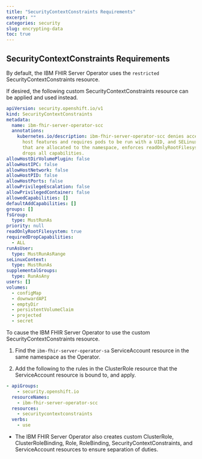 ```yaml
---
title: "SecurityContextConstraints Requirements"
excerpt: ""
categories: security
slug: encrypting-data
toc: true
---
```



## SecurityContextConstraints Requirements

By default, the IBM FHIR Server Operator uses the `restricted` SecurityContextConstraints resource.

If desired, the following custom SecurityContextConstraints resource can be applied and used instead.

```yaml
apiVersion: security.openshift.io/v1
kind: SecurityContextConstraints
metadata:
  name: ibm-fhir-server-operator-scc
  annotations:
    kubernetes.io/description: ibm-fhir-server-operator-scc denies access to all
      host features and requires pods to be run with a UID, and SELinux context
      that are allocated to the namespace, enforces readOnlyRootFilesystem, and
      drops all capabilities.
allowHostDirVolumePlugin: false
allowHostIPC: false
allowHostNetwork: false
allowHostPID: false
allowHostPorts: false
allowPrivilegeEscalation: false
allowPrivilegedContainer: false
allowedCapabilities: []
defaultAddCapabilities: []
groups: []
fsGroup:
  type: MustRunAs
priority: null
readOnlyRootFilesystem: true
requiredDropCapabilities:
  - ALL
runAsUser:
  type: MustRunAsRange
seLinuxContext:
  type: MustRunAs
supplementalGroups:
  type: RunAsAny
users: []
volumes:
  - configMap
  - downwardAPI
  - emptyDir
  - persistentVolumeClaim
  - projected
  - secret
```

To cause the IBM FHIR Server Operator to use the custom SecurityContextConstraints resource.

1. Find the `ibm-fhir-server-operator-sa` ServiceAccount resource in the same namespace as the Operator.

2. Add the following to the rules in the ClusterRole resource that the ServiceAccount resource is bound to, and apply.

```yaml
- apiGroups:
    - security.openshift.io
  resourceNames:
    - ibm-fhir-server-operator-scc
  resources:
    - securitycontextconstraints
  verbs:
    - use
```

* The IBM FHIR Server Operator also creates custom ClusterRole, ClusterRoleBinding, Role, RoleBinding, SecurityContextConstraints, and ServiceAccount resources to ensure separation of duties.
